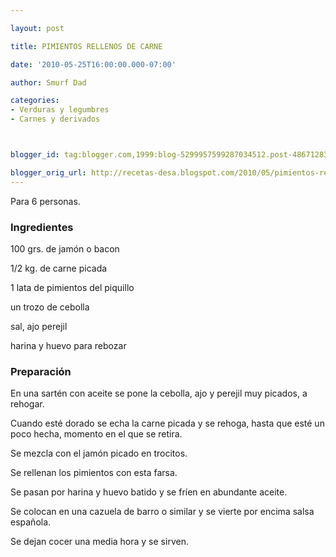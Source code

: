 ```yaml
---

layout: post

title: PIMIENTOS RELLENOS DE CARNE

date: '2010-05-25T16:00:00.000-07:00'

author: Smurf Dad

categories:
- Verduras y legumbres
- Carnes y derivados



blogger_id: tag:blogger.com,1999:blog-5299957599287034512.post-486712838929300998

blogger_orig_url: http://recetas-desa.blogspot.com/2010/05/pimientos-rellenos-de-carne.html
---
```


Para 6 personas.

<h3>Ingredientes</h3>

100 grs. de jamón o bacon

1/2 kg. de carne picada

1 lata de pimientos del piquillo

un trozo de cebolla

sal, ajo perejil

harina y huevo para rebozar

<h3>Preparación</h3>

En una sartén con aceite se pone la cebolla, ajo y perejil muy picados, a rehogar.

Cuando esté dorado se echa la carne picada y se rehoga, hasta que esté un poco hecha, momento en el que se retira.

Se mezcla con el jamón picado en trocitos.

Se rellenan los pimientos con esta farsa.

Se pasan por harina y huevo batido y se fríen en abundante aceite.

Se colocan en una cazuela de barro o similar y se vierte por encima salsa española.

Se dejan cocer una media hora y se sirven.

